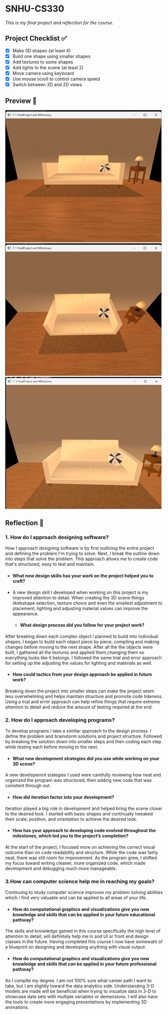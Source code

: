 # SNHU-CS330
*This is my final project and reflection for the course.*

## Project Checklist ✅
- [x] Make 3D shapes (at least 4)
- [x] Build one shape using smaller shapes
- [x] Add textures to some shapes
- [x] Add lights to the scene (at least 2)
- [x] Move camera using keyboard
- [x] Use mouse scroll to control camera speed
- [x] Switch between 3D and 2D views

## Preview 👀
<img src="preview.jpg" width="500"/>
<img src="preview2.jpg" width="500"/>
<img src="preview3.gif" width="500"/>

## Reflection 📝
### **1. How do I approach designing software?**

How I approach designing software is by first outlining the entire project and defining the problem I'm trying to solve. Next, I break the outline down into steps that solve the problem. This approach allows me to create code that's structured, easy to test and maintain.

- #### **What new design skills has your work on the project helped you to craft?**
- A new design skill I developed when working on this project is my improved attention to detail. When creating the 3D scene things likebshape selection, texture choice and even the smallest adjustment to placement, lighting and adjusting material values can improve the
appearance.

  - #### **What design process did you follow for your project work?**
After breaking down each complex object I planned to build into individual shapes, I began to build each object piece by piece, compiling and making changes before moving to the next shape. After all the the objects were built, I gathered all the textures and applied them,changing them so everything looks like it belongs. I followed the same trial and error approach for setting up the adjusting the values for lighting and materials as well. 

  - #### **How could tactics from your design approach be applied in future work?**
Breaking down the project into smaller steps can make the project seem less overwhelming and helps maintain structure and promote code tideness. Using a trial and error approach can help refine things that require extreme attention to detail and reduce the amount of testing required at the end.

### **2. How do I approach developing programs?**
To develop programs I take a similiar approach to the design process. I define the problem and brainstorm solutions and project structure. Followed by breaking the solution down into smaller steps and then coding each step while testing each before moving to the next.

  - #### **What new development strategies did you use while working on your 3D scene?**
A new developemnt stategies I used were carefully reviewing how neat and organized the program was structured, then adding new code that was consitent through out.

  - #### **How did iteration factor into your development?**
Iteration played a big role in development and helped bring the scene closer to the desired look. I started with basic shapes and continually tweaked their scale, position, and orientation to achieve the desired look.

  - #### **How has your approach to developing code evolved throughout the milestones, which led you to the project’s completion?**
At the start of the project, I focused more on achieving the correct visual outcome than on code readability and structure. While the code was fairly neat, there was still room for improvement. As the program grew, I shifted my focus toward writing cleaner, more organized code, which made development and debugging much more manageable.

### **3.How can computer science help me in reaching my goals?**
Continuing to study computer science improves my problem solving abilities which I find very valuable and can be applied to all areas of your life.

 - #### **How do computational graphics and visualizations give you new knowledge and skills that can be applied in your future educational pathway?**
The skills and knowledge gained in this course specifically the high level of attention to detail, will definitely help me in and UI or front end design classes in the future. Having completed this course I now have somewaht of a blueprint on designing and developing anything with visual output.

  - #### **How do computational graphics and visualizations give you new knowledge and skills that can be applied in your future professional pathway?**
As I complte my degree. I am not 100% sure what career path I want to take, but I am slightly toward the data analytics side. Understanding 3-D models are made will be beneficial when trying to visualize data in 3-D to showcase data sets with multiple variables or demensions. I will also have the tools to create more engaging presentations by implementing 3D animations.
